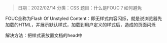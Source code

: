 > 日期：2022/02/14
分类：CSS
题目：什么是FOUC？如何避免

FOUC全称为Flash Of Unstyled Content：即无样式内容闪烁，就是说浏览器先加载的HTML，并展示默认样式，加载到用户定义的样式后，造成的页面闪烁

解决方法：把样式表放置文档的head中

